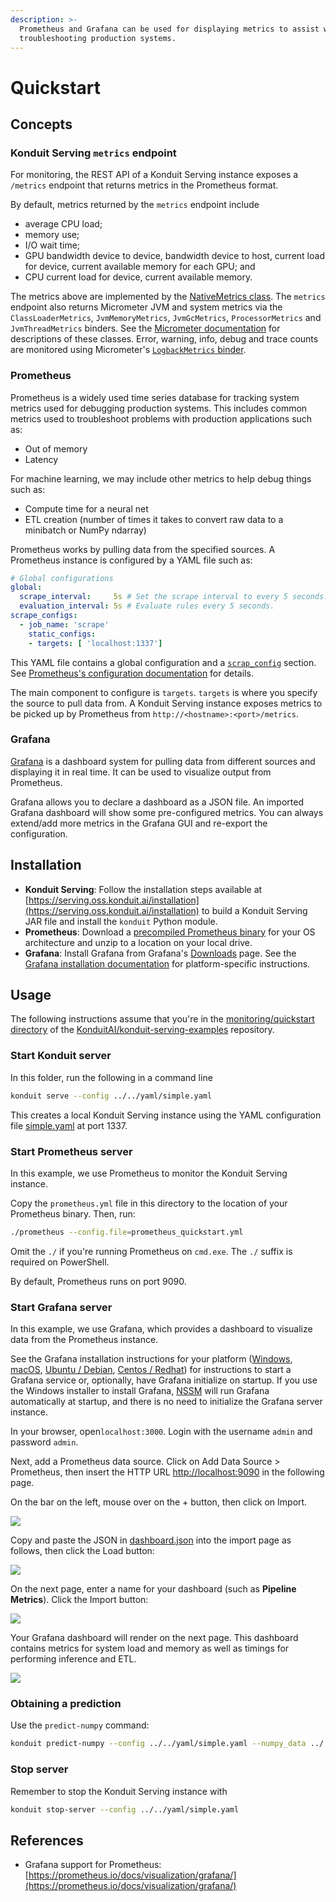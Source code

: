 ```yaml
---
description: >-
  Prometheus and Grafana can be used for displaying metrics to assist with
  troubleshooting production systems.
---
```


# Quickstart

## Concepts

### Konduit Serving `metrics` endpoint

For monitoring, the REST API of a Konduit Serving instance exposes a `/metrics` endpoint that returns metrics in the Prometheus format.

By default, metrics returned by the `metrics` endpoint include

* average CPU load;
* memory use;
* I/O wait time;
* GPU bandwidth device to device, bandwidth device to host, current load for device, current available memory for each GPU; and
* CPU current load for device, current available memory.

The metrics above are implemented by the [NativeMetrics class](https://github.com/KonduitAI/konduit-serving/blob/master/konduit-serving-core/src/main/java/ai/konduit/serving/metrics/NativeMetrics.java). The `metrics` endpoint also returns Micrometer JVM and system metrics via the `ClassLoaderMetrics`, `JvmMemoryMetrics`, `JvmGcMetrics`, `ProcessorMetrics` and `JvmThreadMetrics` binders. See the [Micrometer documentation](https://micrometer.io/docs/ref/jvm) for descriptions of these classes. Error, warning, info, debug and trace counts are monitored using Micrometer's [`LogbackMetrics` binder](https://github.com/micrometer-metrics/micrometer/blob/master/micrometer-core/src/main/java/io/micrometer/core/instrument/binder/logging/LogbackMetrics.java#L36).

### Prometheus

Prometheus is a widely used time series database for tracking system metrics used for debugging production systems. This includes common metrics used to troubleshoot problems with production applications such as:

* Out of memory
* Latency

For machine learning, we may include other metrics to help debug things such as:

* Compute time for a neural net
* ETL creation \(number of times it takes to convert raw data to a minibatch or NumPy ndarray\)

Prometheus works by pulling data from the specified sources. A Prometheus instance is configured by a YAML file such as:

```yaml
# Global configurations
global:
  scrape_interval:     5s # Set the scrape interval to every 5 seconds.
  evaluation_interval: 5s # Evaluate rules every 5 seconds.
scrape_configs:
  - job_name: 'scrape'
    static_configs:
    - targets: [ 'localhost:1337']
```

This YAML file contains a global configuration and a [`scrap_config`](https://prometheus.io/docs/prometheus/latest/configuration/configuration/#scrape_config) section. See [Prometheus's configuration documentation](https://prometheus.io/docs/prometheus/latest/configuration/configuration/#scrape_config) for details.

The main component to configure is `targets`. `targets` is where you specify the source to pull data from. A Konduit Serving instance exposes metrics to be picked up by Prometheus from `http://<hostname>:<port>/metrics`.

### Grafana

[Grafana](https://grafana.com) is a dashboard system for pulling data from different sources and displaying it in real time. It can be used to visualize output from Prometheus.

Grafana allows you to declare a dashboard as a JSON file. An imported Grafana dashboard will show some pre-configured metrics. You can always extend/add more metrics in the Grafana GUI and re-export the configuration.

## Installation

* **Konduit Serving**: Follow the installation steps available at [https://serving.oss.konduit.ai/installation](https://serving.oss.konduit.ai/installation) to build a Konduit Serving JAR file and install the `konduit` Python module.
* **Prometheus**: Download a [precompiled Prometheus binary](https://prometheus.io/download) for your OS architecture and unzip to a location on your local drive.
* **Grafana**: Install Grafana from Grafana's [Downloads](https://grafana.com/grafana/download) page. See the [Grafana installation documentation](https://grafana.com/docs/grafana/latest/installation/) for platform-specific instructions.

## Usage

The following instructions assume that you're in the [monitoring/quickstart directory](https://github.com/KonduitAI/konduit-serving-examples/tree/master/monitoring/quickstart) of the [KonduitAI/konduit-serving-examples](https://github.com/KonduitAI/konduit-serving-examples/) repository.

### Start Konduit server

In this folder, run the following in a command line

```bash
konduit serve --config ../../yaml/simple.yaml
```

This creates a local Konduit Serving instance using the YAML configuration file [simple.yaml](../yaml/simple.yaml) at port 1337.

### Start Prometheus server

In this example, we use Prometheus to monitor the Konduit Serving instance.

Copy the `prometheus.yml` file in this directory to the location of your Prometheus binary. Then, run:

```bash
./prometheus --config.file=prometheus_quickstart.yml
```

Omit the `./` if you're running Prometheus on `cmd.exe`. The `./` suffix is required on PowerShell.

By default, Prometheus runs on port 9090.

### Start Grafana server

In this example, we use Grafana, which provides a dashboard to visualize data from the Prometheus instance.

See the Grafana installation instructions for your platform \([Windows](https://grafana.com/docs/grafana/latest/installation/windows/), [macOS](https://grafana.com/docs/grafana/latest/installation/mac/), [Ubuntu / Debian](https://grafana.com/docs/grafana/latest/installation/debian/), [Centos / Redhat](https://grafana.com/docs/grafana/latest/installation/rpm/)\) for instructions to start a Grafana service or, optionally, have Grafana initialize on startup. If you use the Windows installer to install Grafana, [NSSM](https://nssm.cc/) will run Grafana automatically at startup, and there is no need to initialize the Grafana server instance.

In your browser, open`localhost:3000`. Login with the username `admin` and password `admin`.

Next, add a Prometheus data source. Click on Add Data Source &gt; Prometheus, then insert the HTTP URL [http://localhost:9090](http://localhost:9090) in the following page.

On the bar on the left, mouse over on the + button, then click on Import.

![](../.gitbook/assets/dashboardimport.png)

Copy and paste the JSON in [dashboard.json](quickstart/dashboard.json) into the import page as follows, then click the Load button:

![](../.gitbook/assets/jsonimportdashboard.png)

On the next page, enter a name for your dashboard \(such as **Pipeline Metrics**\). Click the Import button:

![](../.gitbook/assets/dashboardimportfinish.png)

Your Grafana dashboard will render on the next page. This dashboard contains metrics for system load and memory as well as timings for performing inference and ETL.

![](../.gitbook/assets/dashboardrender.png)

### Obtaining a prediction

Use the `predict-numpy` command:

```bash
konduit predict-numpy --config ../../yaml/simple.yaml --numpy_data ../../data/simple/input_arr.npy
```

### Stop server

Remember to stop the Konduit Serving instance with

```bash
konduit stop-server --config ../../yaml/simple.yaml
```

## References

* Grafana support for Prometheus:  [https://prometheus.io/docs/visualization/grafana/](https://prometheus.io/docs/visualization/grafana/)

